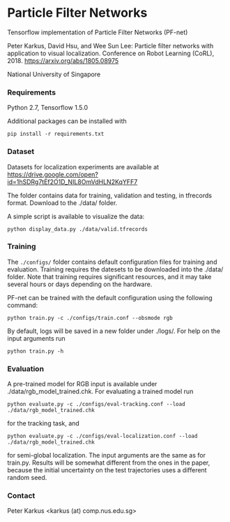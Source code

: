 # Particle Filter Networks

Tensorflow implementation of Particle Filter Networks (PF-net)

Peter Karkus, David Hsu, and Wee Sun Lee:  Particle filter networks with application to visual localization.
Conference on Robot Learning (CoRL), 2018. https://arxiv.org/abs/1805.08975

National University of Singapore


### Requirements

Python 2.7, Tensorflow 1.5.0

Additional packages can be installed with
```
pip install -r requirements.txt
```

### Dataset

Datasets for localization experiments are available at
https://drive.google.com/open?id=1hSDRg7tEf2O1D_NIL8OmVdHLN2KqYFF7

The folder contains data for training,  validation and testing, in
tfrecords format. Download to the ./data/ folder.

A simple script is available to visualize the data:
```
python display_data.py ./data/valid.tfrecords
```


### Training

The ```./configs/``` folder contains default configuration files for training and evaluation.
Training requires the datesets to be downloaded into the ./data/ folder.
Note that training requires significant resources, and it may take several hours or days depending on the hardware.

PF-net can be trained with the default configuration using the following command:
```
python train.py -c ./configs/train.conf --obsmode rgb
```

By default, logs will be saved in a new folder under ./logs/.
For help on the input arguments run
```
python train.py -h
```



### Evaluation

A pre-trained model for RGB input is available under ./data/rgb_model_trained.chk. For evaluating a trained model run
```
python evaluate.py -c ./configs/eval-tracking.conf --load ./data/rgb_model_trained.chk
```
for the tracking task, and
```
python evaluate.py -c ./configs/eval-localization.conf --load ./data/rgb_model_trained.chk
```
for semi-global localization.
The input arguments are the same as for train.py.
Results will be somewhat different from the ones in
the paper, because the initial uncertainty on the test trajectories
uses a different random seed.

### Contact

Peter Karkus <karkus (at) comp.nus.edu.sg>